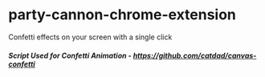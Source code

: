 # party-cannon-chrome-extension
Confetti effects on your screen with a single click

##### Script Used for Confetti Animation - https://github.com/catdad/canvas-confetti
